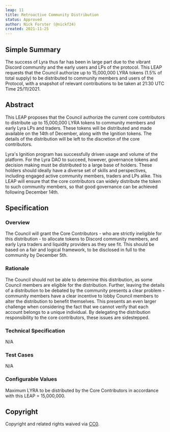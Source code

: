 ```yaml
---
leap: 11
title: Retroactive Community Distribution 
status: Approved
author: Nick Forster (@nickf24)
created: 2021-11-25
---
```


<!--You can leave these HTML comments in your merged LEAP and delete the visible duplicate text guides, they will not appear and may be helpful to refer to if you edit it again. This is the suggested template for new LEAPs. Note that a LEAP number will be assigned by an editor. When opening a pull request to submit your LEAP, please use an abbreviated title in the filename, `leap-draft_title_abbrev.md`. The title should be 44 characters or less.-->

## Simple Summary
<!--"If you can't explain it simply, you don't understand it well enough." Simply describe the outcome the proposed changes intends to achieve. This should be non-technical and accessible to a casual community member.-->
The success of Lyra thus far has been in large part due to the vibrant Discord community and the early users and LPs of the protocol. This LEAP requests that the Council authorize up to 15,000,000 LYRA tokens (1.5% of total supply) to be distributed to community members and users of the Protocol, with a snapshot of relevant contributions to be taken at 21:30 UTC Time 25/11/2021. 

## Abstract
<!--A short (~200 word) description of the proposed change, the abstract should clearly describe the proposed change. This is what *will* be done if the LEAP is implemented, not *why* it should be done or *how* it will be done. If the LEAP proposes deploying a new contract, write, "we propose to deploy a new contract that will do x".-->
This LEAP proposes that the Council authorize the current core contributors to distribute up to 15,000,000 LYRA tokens to community members and early Lyra LPs and traders. These tokens will be distributed and made available on the 14th of December, along with the Ignition tokens. 
The details of the distribution will be left to the discretion of the core contributors. 

<!--This is the problem statement. This is the *why* of the LEAP. It should clearly explain *why* the current state of the protocol is inadequate.  It is critical that you explain *why* the change is needed, if the LEAP proposes changing how something is calculated, you must address *why* the current calculation is innaccurate or wrong. This is not the place to describe how the LEAP will address the issue!-->

Lyra's Ignition program has successfully driven usage and volume of the platform. For the Lyra DAO to succeed, however, governance tokens and decision making must be distributed to a large base of holders. These holders should ideally have a diverse set of skills and perspectives, including engaged active community members, traders and LPs alike. This LEAP will ensure that the core contributors can widely distribute the token to such community members, so that good governance can be achieved following December 14th.

## Specification

<!--The specification should describe the syntax and semantics of any new feature, there are five sections
1. Overview
2. Rationale
3. Technical Specification
4. Test Cases
5. Configurable Values
-->

### Overview
<!--This is a high level overview of *how* the LEAP will solve the problem. The overview should clearly describe how the new feature will be implemented.-->
The Council will grant the Core Contributors - who are strictly ineligible for this distribution - to allocate tokens to Discord community members, and early Lyra traders and liquidity providers 
as they see fit. This should be based on a fair and logical framework, to be disclosed in full to the community by December 5th.

### Rationale
<!--This is where you explain the reasoning behind how you propose to solve the problem. Why did you propose to implement the change in this way, what were the considerations and trade-offs. The rationale fleshes out what motivated the design and why particular design decisions were made. It should describe alternate designs that were considered and related work. The rationale may also provide evidence of consensus within the community, and should discuss important objections or concerns raised during discussion.-->
The Council should not be able to determine this distribution, as some Council members are eligible for the distribution. Further, leaving the details of a distribution 
to be debated by the community presents a clear problem - community members have a clear incentive to lobby Council members to alter the distribution to benefit themselves. 
This presents an even larger challenge when considering the fact that we cannot verify that each account belongs to a unique individual. By delegating the distribution responsibility to the core contributors,
these issues are sidestepped.

### Technical Specification
<!--The technical specification should outline the public API of the changes proposed. That is, changes to any of the interfaces Lyra currently exposes or the creations of new ones.-->
N/A 
### Test Cases
<!--Test cases for an implementation are mandatory for LEAPs but can be included with the implementation..-->
N/A
### Configurable Values
<!--Please list all values configurable under this implementation.-->
Maximum LYRA to be distributed by the Core Contributors in accordance with this LEAP = 15,000,000. 

## Copyright
Copyright and related rights waived via [CC0](https://creativecommons.org/publicdomain/zero/1.0/).
